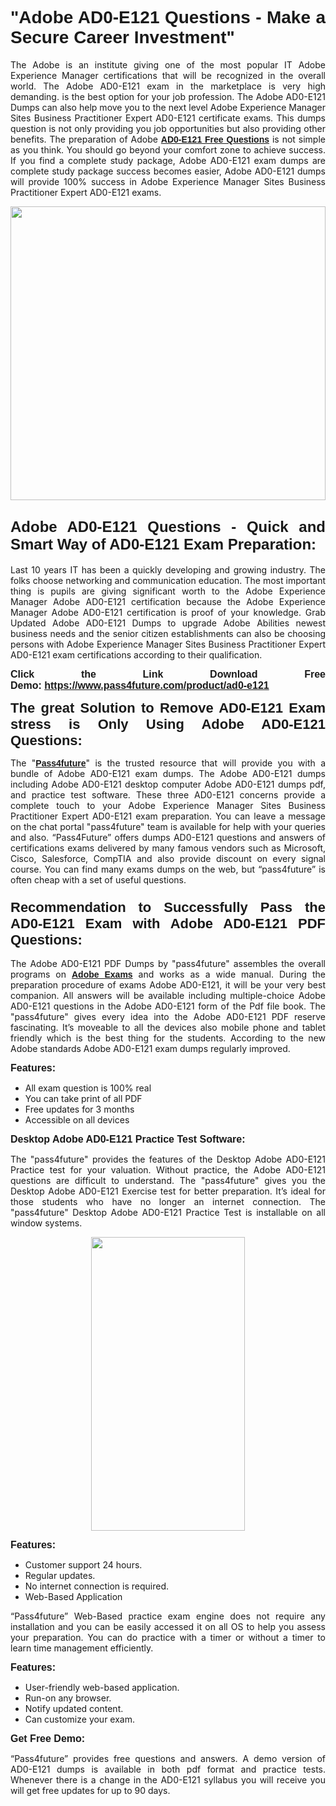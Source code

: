 
<h1 style="text-align: justify;"><span style="font-family:Tahoma,Geneva,sans-serif;"><strong>"Adobe AD0-E121 Questions - Make a Secure Career Investment"</strong></span></h1>

<p style="text-align: justify;">The Adobe is an institute giving one of the most popular IT Adobe Experience Manager certifications that will be recognized in the overall world. The Adobe AD0-E121 exam in the marketplace is very high demanding. is the best option for your job profession. The Adobe AD0-E121 Dumps can also help move you to the next level Adobe Experience Manager Sites Business Practitioner Expert AD0-E121 certificate exams. This dumps question is not only providing you job opportunities but also providing other benefits. The preparation of Adobe <span style="font-family:Tahoma,Geneva,sans-serif;"><strong><a href="https://www.pass4future.com/questions/adobe/ad0-e121">AD0-E121 Free Questions</a></strong></span> is not simple as you think. You should go beyond your comfort zone to achieve success. If you find a complete study package, Adobe AD0-E121 exam dumps are complete study package success becomes easier, Adobe AD0-E121 dumps will provide 100% success in Adobe Experience Manager Sites Business Practitioner Expert AD0-E121 exams.</p>

<p style="text-align: justify;"><a href="https://www.pass4future.com/product/ad0-e121"><img alt="" src="https://lh3.googleusercontent.com/pw/AM-JKLVhEO4I138wJzOepD3laGU-R1M7eT-OTYdow6pCESip26lSeaxxzS9BVWUKuzj1e3L_MoxCfVgBEvV8ODwl1LGzlZbt6HJm3NXXplPwnYiBfuYM_eQCcVVRMaAwHdsl3AhHOZS-up7mzwmd4i4EpEGq=w1112-h625-no?authuser=0" style="width: 100%; height: 470px;" /></a></p>

<h2 style="text-align: justify;"><span style="font-size:24px;"><strong><span style="font-family:Tahoma,Geneva,sans-serif;">Adobe AD0-E121 Questions - Quick and Smart Way of AD0-E121 Exam Preparation:</span></strong></span></h2>

<p style="text-align: justify;">Last 10 years IT has been a quickly developing and growing industry. The folks choose networking and communication education. The most important thing is pupils are giving significant worth to the Adobe Experience Manager Adobe AD0-E121 certification because the Adobe Experience Manager Adobe AD0-E121 certification is proof of your knowledge. Grab Updated Adobe AD0-E121 Dumps to upgrade Adobe Abilities newest business needs and the senior citizen establishments can also be choosing persons with Adobe Experience Manager Sites Business Practitioner Expert AD0-E121 exam certifications according to their qualification.</p>

<p style="text-align: justify;"><strong><span style="font-family:Lucida Sans Unicode,Lucida Grande,sans-serif;"><span style="font-size:16px;">Click the Link Download Free Demo: <a href="https://www.pass4future.com/product/ad0-e121">https://www.pass4future.com/product/ad0-e121</a></span></span></strong></p>

<p style="text-align: justify;"><strong><span style="font-size:22px;"><span style="font-family:Tahoma,Geneva,sans-serif;">The great Solution to Remove AD0-E121 Exam stress is Only Using Adobe AD0-E121 Questions:</span></span></strong></p>

<p style="text-align: justify;">The "<span style="font-family:Lucida Sans Unicode,Lucida Grande,sans-serif;"><a href="https://www.pass4future.com/"><strong>Pass4future</strong></a></span>" is the trusted resource that will provide you with a bundle of Adobe AD0-E121 exam dumps. The Adobe AD0-E121 dumps including Adobe AD0-E121 desktop computer Adobe AD0-E121 dumps pdf, and practice test software. These three AD0-E121 concerns provide a complete touch to your Adobe Experience Manager Sites Business Practitioner Expert AD0-E121 exam preparation. You can leave a message on the chat portal "pass4future" team is available for help with your queries and also. “Pass4Future” offers dumps AD0-E121 questions and answers of certifications exams delivered by many famous vendors such as Microsoft, Cisco, Salesforce, CompTIA and also provide discount on every signal course. You can find many exams dumps on the web, but “pass4future” is often cheap with a set of useful questions.</p>

<h3 style="text-align: justify;"><span style="font-size:22px;"><strong><span style="font-family:Tahoma,Geneva,sans-serif;">Recommendation to Successfully Pass the AD0-E121 Exam with Adobe AD0-E121 PDF Questions:</span></strong></span></h3>

<p style="text-align: justify;">The Adobe AD0-E121 PDF Dumps by "pass4future" assembles the overall programs on <span style="font-family:Lucida Sans Unicode,Lucida Grande,sans-serif;"><strong><a href="https://www.pass4future.com/adobe">Adobe Exams</a></strong></span> and works as a wide manual. During the preparation procedure of exams Adobe AD0-E121, it will be your very best companion. All answers will be available including multiple-choice Adobe AD0-E121 questions in the Adobe AD0-E121 form of the Pdf file book. The "pass4future" gives every idea into the Adobe AD0-E121 PDF reserve fascinating. It’s moveable to all the devices also mobile phone and tablet friendly which is the best thing for the students. According to the new Adobe standards Adobe AD0-E121 exam dumps regularly improved.</p>

<p style="text-align: justify;"><span style="font-family:Lucida Sans Unicode,Lucida Grande,sans-serif;"><span style="font-size:16px;"><strong>Features:</strong></span></span></p>

<ul>
	<li style="text-align: justify;">All exam question is 100% real</li>
	<li style="text-align: justify;">You can take print of all PDF</li>
	<li style="text-align: justify;">Free updates for 3 months </li>
	<li style="text-align: justify;">Accessible on all devices</li>
</ul>

<p style="text-align: justify;"><span style="font-family:Tahoma,Geneva,sans-serif;"><span style="font-size:16px;"><strong>Desktop Adobe AD0-E121 Practice Test Software:</strong></span></span></p>

<p style="text-align: justify;">The "pass4future" provides the features of the Desktop Adobe AD0-E121 Practice test for your valuation. Without practice, the Adobe AD0-E121 questions are difficult to understand. The "pass4future" gives you the Desktop Adobe AD0-E121 Exercise test for better preparation. It’s ideal for those students who have no longer an internet connection. The "pass4future" Desktop Adobe AD0-E121 Practice Test is installable on all window systems.</p>

<p style="text-align: center;"><a href="https://www.pass4future.com/product/ad0-e121"><img alt="" src="https://lh3.googleusercontent.com/pw/AM-JKLV3yUm3jiqqIo1xIsj1VJ_UeysYexQY-pRYO0rIFl3vg11QZioN-gzffpw2AfKqFynWuvoXOreWrWS0swpr4xmOSWfwII2jvatteuqrfxiWGFBSHPiZUCoi33jqeymK5dmu-0enyX6tayRCAMHw05jv=s625-no?authuser=0" style="width: 70%; height: 470px;" /></a></p>

<p style="text-align: justify;"><span style="font-size:16px;"><span style="font-family:Lucida Sans Unicode,Lucida Grande,sans-serif;"><strong>Features:</strong></span></span></p>

<ul>
	<li style="text-align: justify;">Customer support 24 hours. </li>
	<li style="text-align: justify;">Regular updates. </li>
	<li style="text-align: justify;">No internet connection is required.</li>
	<li style="text-align: justify;">Web-Based Application</li>
</ul>

<p style="text-align: justify;">“Pass4future” Web-Based practice exam engine does not require any installation and you can be easily accessed it on all OS to help you assess your preparation. You can do practice with a timer or without a timer to learn time management efficiently.</p>

<p style="text-align: justify;"><strong><span style="font-size:16px;"><span style="font-family:Lucida Sans Unicode,Lucida Grande,sans-serif;">Features:</span></span></strong></p>

<ul>
	<li style="text-align: justify;">User-friendly web-based application.</li>
	<li style="text-align: justify;">Run-on any browser. </li>
	<li style="text-align: justify;">Notify updated content.</li>
	<li style="text-align: justify;">Can customize your exam.</li>
</ul>

<p style="text-align: justify;"><span style="font-size:16px;"><span style="font-family:Lucida Sans Unicode,Lucida Grande,sans-serif;"><strong>Get Free Demo:</strong></span></span></p>

<p style="text-align: justify;">“Pass4future” provides free questions and answers. A demo version of AD0-E121 dumps is available in both pdf format and practice tests. Whenever there is a change in the AD0-E121 syllabus you will receive you will get free updates for up to 90 days. </p>
